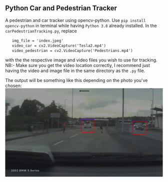 ## Python Car and Pedestrian Tracker

A pedestrian and car tracker using opencv-python.
 Use `pip install opencv-python` in terminal while having `Python 3.8` already installed.
 In the `carPedestrianTracking.py`, replace
 ```
    img_file = 'index.jpeg'
    video_car = cv2.VideoCapture('Tesla2.mp4')
    video_pedestrian = cv2.VideoCapture('Pedestrians.mp4')
```
with the the respective image and video files you wish to use for tracking.
NB:- Make sure you get the video location correctly, I recommend just having the video and image file
in the same directory as the `.py` file.

The output will be something like this depending on the photo you've chosen:
![trained](readmePic.png)